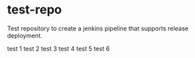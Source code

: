 # test-repo
Test repository to create a jenkins pipeline that supports release deployment.

test 1
test 2
test 3
test 4
test 5
test 6
